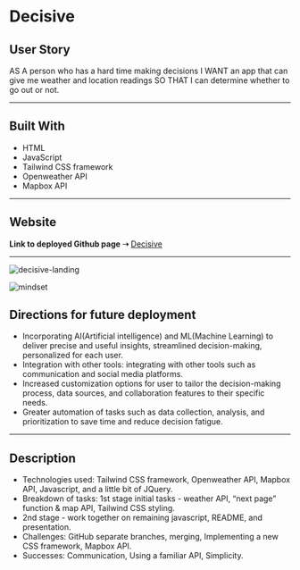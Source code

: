 # Decisive

## User Story
AS A person who has a hard time making decisions
I WANT an app that can give me weather and location readings
SO THAT I can determine whether to go out or not.

-------------------
## Built With
* HTML
* JavaScript
* Tailwind CSS framework
* Openweather API
* Mapbox API
-------------------

## Website
**Link to deployed Github page ➝** [Decisive](https://srichens.github.io/decisive/)

-------------------

![decisive-landing](https://user-images.githubusercontent.com/117555071/215653664-8ddeefbd-08b9-44b7-abd3-6bbb60a5c1cc.png)

![mindset](https://user-images.githubusercontent.com/117555071/215653789-dd228666-cddb-4986-b230-313d1018e50b.png)

## Directions for future deployment
+ Incorporating AI(Artificial intelligence) and ML(Machine Learning) to deliver precise and useful insights, streamlined decision-making, personalized for each user.
+ Integration with other tools: integrating with other tools such as communication and social media platforms. 
+ Increased customization options for user to tailor the decision-making process, data sources, and collaboration features to their specific needs.
+ Greater automation of tasks such as data collection, analysis, and prioritization to save time and reduce decision fatigue.

-------------------
## Description
+ Technologies used: Tailwind CSS framework, Openweather API, Mapbox API, Javascript, and a little bit of JQuery.
+ Breakdown of tasks: 1st stage initial tasks - weather API, “next page” function & map API, Tailwind CSS styling.
+ 2nd stage - work together on remaining javascript, README, and presentation.
+ Challenges: GitHub separate branches, merging, Implementing a new CSS framework, Mapbox API.
+ Successes: Communication, Using a familiar API, Simplicity.


